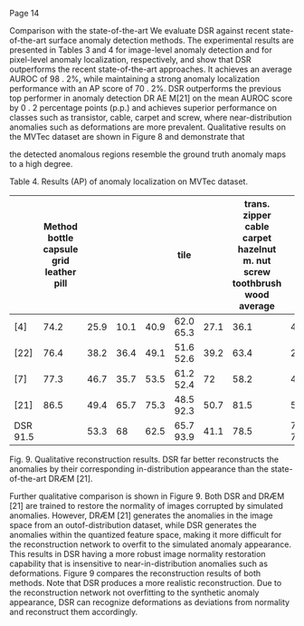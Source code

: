 Page 14

Comparison with the state-of-the-art We evaluate DSR against recent state-of-the-art surface anomaly detection methods. The experimental results are presented in Tables 3 and 4 for image-level anomaly detection and for pixel-level anomaly localization, respectively, and show that DSR outperforms the recent state-of-the-art approaches. It achieves an average AUROC of 98 . 2%, while maintaining a strong anomaly localization performance with an AP score of 70 . 2%. DSR outperforms the previous top performer in anomaly detection DR AE M[21] on the mean AUROC score by 0 . 2 percentage points (p.p.) and achieves superior performance on classes such as transistor, cable, carpet and screw, where near-distribution anomalies such as deformations are more prevalent. Qualitative results on the MVTec dataset are shown in Figure 8 and demonstrate that

the detected anomalous regions resemble the ground truth anomaly maps to a high degree.

Table 4. Results (AP) of anomaly localization on MVTec dataset.

|          | Method bottle capsule grid leather pill   |      |      |      | tile      |      |   trans. zipper cable carpet hazelnut m. nut screw toothbrush wood average |           |      |      |      |      |      |      |
|----------|-------------------------------------------|------|------|------|-----------|------|----------------------------------------------------------------------------|-----------|------|------|------|------|------|------|
| [4]      | 74.2                                      | 25.9 | 10.1 | 40.9 | 62.0 65.3 | 27.1 |                                                                       36.1 | 48.2      | 52.2 | 83.5 |  7.8 | 37.7 | 53.3 | 45.5 |
| [22]     | 76.4                                      | 38.2 | 36.4 | 49.1 | 51.6 52.6 | 39.2 |                                                                       63.4 | 24.4      | 61.4 | 64.3 | 43.9 | 50.6 | 38.2 | 48.2 |
| [7]      | 77.3                                      | 46.7 | 35.7 | 53.5 | 61.2 52.4 | 72   |                                                                       58.2 | 45.4      | 60.7 | 77.4 | 21.7 | 54.7 | 46.3 | 55   |
| [21]     | 86.5                                      | 49.4 | 65.7 | 75.3 | 48.5 92.3 | 50.7 |                                                                       81.5 | 52.4      | 53.5 | 96.3 | 58.2 | 44.7 | 77.7 | 68.4 |
| DSR 91.5 |                                           | 53.3 | 68   | 62.5 | 65.7 93.9 | 41.1 |                                                                       78.5 | 70.4 78.2 |      | 67.5 | 52.5 | 74.2 | 68.4 | 70.2 |

Fig. 9. Qualitative reconstruction results. DSR far better reconstructs the anomalies by their corresponding in-distribution appearance than the state-of-the-art DRÆM [21].

<!-- image -->

Further qualitative comparison is shown in Figure 9. Both DSR and DRÆM [21] are trained to restore the normality of images corrupted by simulated anomalies. However, DRÆM [21] generates the anomalies in the image space from an outof-distribution dataset, while DSR generates the anomalies within the quantized feature space, making it more difficult for the reconstruction network to overfit to the simulated anomaly appearance. This results in DSR having a more robust image normality restoration capability that is insensitive to near-in-distribution anomalies such as deformations. Figure 9 compares the reconstruction results of both methods. Note that DSR produces a more realistic reconstruction. Due to the reconstruction network not overfitting to the synthetic anomaly appearance, DSR can recognize deformations as deviations from normality and reconstruct them accordingly.